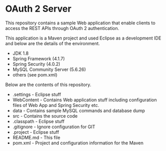 # OAuth 2 Server
This repository contains a sample Web application that enable clients to access the REST APIs through OAuth 2 authentication.

This application is a Maven project and used Eclipse as a development IDE and below are the details of the environment.

  - JDK 1.8
  - Spring Framework (4.1.7)
  - Spring Security (4.0.2)
  - MySQL Community Server (5.6.26)
  - others (see pom.xml)

Below are the contents of this repository.

  - .settings - Eclipse stuff
  - WebContent - Contains Web application stuff including configuration files of Web App and Spring Security etc.
  - data - Contains sample MySQL commands and database dump
  - src - Contains the source code
  - .classpath - Eclipse stuff
  - .gitignore - Ignore configuration for GIT
  - .project - Eclipse stuff
  - README.md - This file
  - pom.xml - Project and configuration information for the Maven
